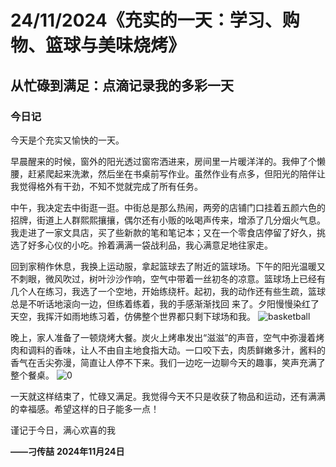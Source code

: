 # **24/11/2024《充实的一天：学习、购物、篮球与美味烧烤》**
## **从忙碌到满足：点滴记录我的多彩一天**
### 今日记
今天是个充实又愉快的一天。

早晨醒来的时候，窗外的阳光透过窗帘洒进来，房间里一片暖洋洋的。我伸了个懒腰，赶紧爬起来洗漱，然后坐在书桌前写作业。虽然作业有点多，但阳光的陪伴让我觉得格外有干劲，不知不觉就完成了所有任务。

中午，我决定去中街逛一逛。中街总是那么热闹，两旁的店铺门口挂着五颜六色的招牌，街道上人群熙熙攘攘，偶尔还有小贩的吆喝声传来，增添了几分烟火气息。我走进了一家文具店，买了些新款的笔和笔记本；又在一个零食店停留了好久，挑选了好多心仪的小吃。拎着满满一袋战利品，我心满意足地往家走。

回到家稍作休息，我换上运动服，拿起篮球去了附近的篮球场。下午的阳光温暖又不刺眼，微风吹过，树叶沙沙作响，空气中带着一丝初冬的凉意。篮球场上已经有几个人在练习，我选了一个空地，开始练绕杆。起初，我的动作还有些生疏，篮球总是不听话地滚向一边，但练着练着，我的手感渐渐找回
来了。夕阳慢慢染红了天空，我挥汗如雨地练习着，仿佛整个世界都只剩下球场和我。
![basketball](https://github.com/user-attachments/assets/4dbe8404-c1e8-4a06-8b19-f4e4884e98e1)

晚上，家人准备了一顿烧烤大餐。炭火上烤串发出“滋滋”的声音，空气中弥漫着烤肉和调料的香味，让人不由自主地食指大动。一口咬下去，肉质鲜嫩多汁，酱料的香气在舌尖弥漫，简直让人停不下来。我们一边吃一边聊今天的趣事，笑声充满了整个餐桌。
![0](https://github.com/user-attachments/assets/6998d95f-0782-4357-ad8b-7fefa5aba667)

一天就这样结束了，忙碌又满足。我觉得今天不只是收获了物品和运动，还有满满的幸福感。希望这样的日子能多一点！

谨记于今日，满心欢喜的我


 **——刁传喆**
 **2024年11月24日**